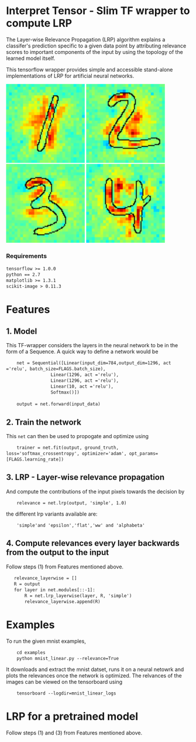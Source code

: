 # Interpret Tensor - Slim TF wrapper to compute LRP

The Layer-wise Relevance Propagation (LRP) algorithm explains a classifer's prediction specific to a given data point by attributing relevance scores to important components of the input by using the topology of the learned model itself.

This tensorflow wrapper provides simple and accessible stand-alone implementations of LRP for artificial neural networks.

<img src="doc/images/1.png" width="215" height="215">
<img src="doc/images/2.png" width="215" height="215">
<img src="doc/images/3.png" width="215" height="215">
<img src="doc/images/4.png" width="215" height="215">

### Requirements
    tensorflow >= 1.0.0
    python == 2.7
    matplotlib >= 1.3.1
    scikit-image > 0.11.3
    
# Features

## 1. Model 

This TF-wrapper considers the layers in the neural network to be in the form of a Sequence. A quick way to define a network would be

        net = Sequential([Linear(input_dim=784,output_dim=1296, act ='relu', batch_size=FLAGS.batch_size),
                     Linear(1296, act ='relu'), 
                     Linear(1296, act ='relu'),
                     Linear(10, act ='relu'),
                     Softmax()])

        output = net.forward(input_data)
             
## 2. Train the network

This `net` can then be used to propogate and optimize using

        trainer = net.fit(output, ground_truth, loss='softmax_crossentropy', optimizer='adam', opt_params=[FLAGS.learning_rate])

## 3. LRP - Layer-wise relevance propagation

And compute the contributions of the input pixels towards the decision by

        relevance = net.lrp(output, 'simple', 1.0)

the different lrp variants available are:

        'simple'and 'epsilon','flat','ww' and 'alphabeta' 

## 4. Compute relevances every layer backwards from the output to the input  

Follow steps (1) from Features mentioned above.

       relevance_layerwise = []
       R = output
       for layer in net.modules[::-1]:
           R = net.lrp_layerwise(layer, R, 'simple')
           relevance_layerwise.append(R)
           
# Examples 

To run the given mnist examples,
   
        cd examples
        python mnist_linear.py --relevance=True

It downloads and extract the mnist datset, runs it on a neural netowrk and plots the relevances once the network is optimized. The relvances of the images can be viewed on the tensorboard using
   
        tensorboard --logdir=mnist_linear_logs

# LRP for a pretrained model

Follow steps (1) and (3) from Features mentioned above.


   
